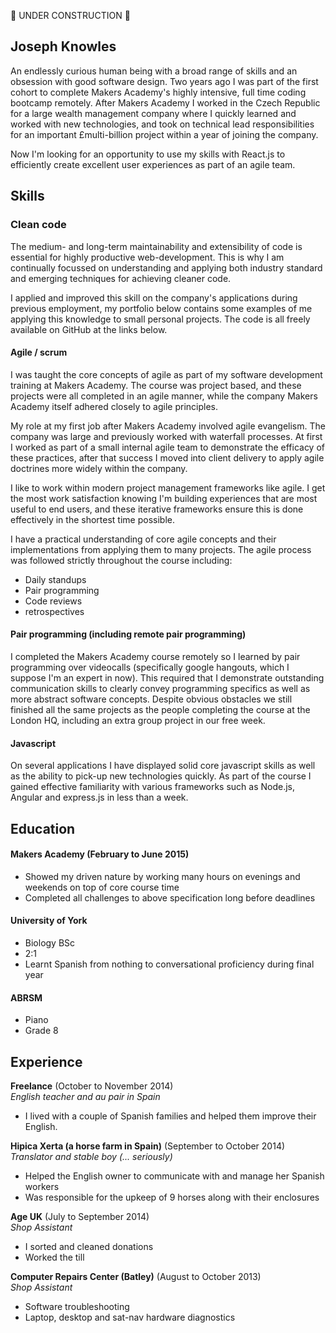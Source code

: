 :construction: UNDER CONSTRUCTION :construction:

## Joseph Knowles

An endlessly curious human being with a broad range of skills and an obsession
with good software design. Two years ago I was part of the first cohort to
complete Makers Academy's highly intensive, full time coding bootcamp remotely.
After Makers Academy I worked in the Czech Republic for a large wealth
management company where I quickly learned and worked with new technologies, and
took on technical lead responsibilities for an important £multi-billion project
within a year of joining the company.

Now I'm looking for an opportunity to use my skills with React.js to efficiently
create excellent user experiences as part of an agile team.

## Skills

### Clean code

The medium- and long-term maintainability and extensibility of code is essential
for highly productive web-development. This is why I am continually focussed on
understanding and applying both industry standard and emerging techniques for
achieving cleaner code.

I applied and improved this skill on the company's applications during previous employment,
my portfolio below contains some examples of me applying this knowledge to small
personal projects. The code is all freely available on GitHub at the links below.

#### Agile / scrum

I was taught the core concepts of agile as part of my
software development training at Makers Academy. The course was  project based,
and  these projects were all completed in an agile manner, while the company
Makers Academy itself adhered closely to agile principles.

My role at my first job after Makers Academy involved agile evangelism. The
company was large and previously worked with waterfall processes. At first I
worked as part of  a small internal agile team to demonstrate the efficacy of
these practices, after that success I moved into client delivery to apply
agile doctrines more widely within the company.

I like to work within modern project management frameworks like agile. I get the
most work satisfaction knowing I'm building experiences that are most useful to
end users, and these iterative frameworks ensure this is done effectively in the
shortest time possible.

I have a practical understanding of core agile concepts and their implementations from applying them to many projects. The agile process was followed strictly throughout the course including:

- Daily standups
- Pair programming
- Code reviews
- retrospectives

#### Pair programming (including remote pair programming)

I completed the Makers Academy course remotely so I learned by pair programming over videocalls (specifically google hangouts, which I suppose I'm an expert in now). This required that I demonstrate outstanding communication skills to clearly convey programming specifics as well as more abstract software concepts. Despite obvious obstacles we still finished all the same projects as the people completing the course at the London HQ, including an extra group project in our free week.

#### Javascript

On several applications I have displayed solid core javascript skills as well as the ability to pick-up new technologies quickly. As part of the course I gained effective familiarity with various frameworks such as Node.js, Angular and express.js in less than a week.

## Education

#### Makers Academy (February to June 2015)

- Showed my driven nature by working many hours on evenings and weekends on top of core course time
- Completed all challenges to above specification long before deadlines

#### University of York

- Biology BSc
- 2:1
- Learnt Spanish from nothing to conversational proficiency during final year

#### ABRSM

- Piano
- Grade 8

## Experience

**Freelance** (October to November 2014)    
*English teacher and au pair in Spain*
  - I lived with a couple of Spanish families and helped them improve their English.


**Hipica Xerta (a horse farm in Spain)** (September to October 2014)   
*Translator and stable boy (... seriously)*  
  - Helped the English owner to communicate with and manage her Spanish workers
  - Was responsible for the upkeep of 9 horses along with their enclosures


**Age UK** (July to September 2014)   
*Shop Assistant*  
  - I sorted and cleaned donations
  - Worked the till

**Computer Repairs Center (Batley)** (August to October 2013)   
*Shop Assistant*  
  - Software troubleshooting
  - Laptop, desktop and sat-nav hardware diagnostics
